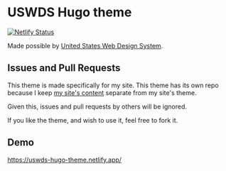 # USWDS Hugo theme

[![Netlify Status](https://api.netlify.com/api/v1/badges/675e8c1c-bba0-4a89-8cb6-4e4706bae488/deploy-status)](https://app.netlify.com/sites/uswds-hugo-theme/deploys)

Made possible by [United States Web Design System](https://v2.designsystem.digital.gov/).

## Issues and Pull Requests

This theme is made specifically for my site. This theme has its own repo because I keep [my site's content](https://github.com/zwbetz-gh/zwbetz) separate from my site's theme.

Given this, issues and pull requests by others will be ignored.

If you like the theme, and wish to use it, feel free to fork it.

## Demo

https://uswds-hugo-theme.netlify.app/
